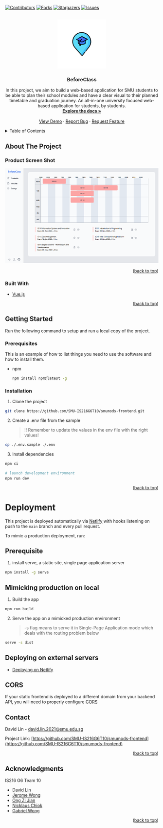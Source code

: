 <div id="top"></div>

<!-- PROJECT SHIELDS -->

[![Contributors][contributors-shield]][contributors-url]
[![Forks][forks-shield]][forks-url]
[![Stargazers][stars-shield]][stars-url]
[![Issues][issues-shield]][issues-url]

<!-- PROJECT LOGO -->
<br />
<div align="center">
  <a href="https://github.com/SMU-IS216G6T10/smumods-frontend">
    <img src=".github/images/BeforeClass.png" alt="Logo" width="160" height="160">
  </a>

<h3 align="center">BeforeClass</h3>

  <p align="center">
    In this project, we aim to build a web-based application for SMU students to be able to plan their school modules and have a clear visual to their planned timetable and graduation journey. An all-in-one university focused web-based application for students, by students.
    <br />
    <a href="https://github.com/SMU-IS216G6T10/smumods-frontend"><strong>Explore the docs »</strong></a>
    <br />
    <br />
    <a href="https://beforeclass.netlify.app">View Demo</a>
    ·
    <a href="https://github.com/SMU-IS216G6T10/smumods-frontend/issues/new?assignees=&labels=&template=bug_report.md&title=">Report Bug</a>
    ·
    <a href="https://github.com/SMU-IS216G6T10/smumods-frontend/issues/new?assignees=&labels=&template=feature_request.md&title=">Request Feature</a>
  </p>
</div>

<!-- TABLE OF CONTENTS -->
<details>
  <summary>Table of Contents</summary>
  <ol>
    <li>
      <a href="#about-the-project">About The Project</a>
      <ul>
        <li><a href="#built-with">Built With</a></li>
      </ul>
    </li>
    <li>
      <a href="#getting-started">Getting Started</a>
      <ul>
        <li><a href="#prerequisites">Prerequisites</a></li>
        <li><a href="#installation">Installation</a></li>
      </ul>
    </li>
    <li><a href="#usage">Usage</a></li>
    <li><a href="#roadmap">Roadmap</a></li>
    <li><a href="#contributing">Contributing</a></li>
    <li><a href="#license">License</a></li>
    <li><a href="#contact">Contact</a></li>
    <li><a href="#acknowledgments">Acknowledgments</a></li>
  </ol>
</details>

<!-- ABOUT THE PROJECT -->

## About The Project

### Product Screen Shot

<img src=".github/images/product-screenshot-timetable.png" alt="Product Screenshot">

<p align="right">(<a href="#top">back to top</a>)</p>

### Built With

- [Vue.js](https://vuejs.org/)

<p align="right">(<a href="#top">back to top</a>)</p>

<!-- GETTING STARTED -->

## Getting Started

Run the following command to setup and run a local copy of the project.

### Prerequisites

This is an example of how to list things you need to use the software and how to install them.

- npm
  ```sh
  npm install npm@latest -g
  ```

### Installation

1. Clone the project

```bash
git clone https://github.com/SMU-IS216G6T10/smumods-frontend.git
```

2. Create a .env file from the sample

   > !! Remember to update the values in the env file with the right values!

```bash
cp ./.env.sample ./.env
```

3. Install dependencies

```bash
npm ci
```

```bash
# launch development environment
npm run dev
```

<p align="right">(<a href="#top">back to top</a>)</p>

<!-- USAGE EXAMPLES -->

# Deployment

This project is deployed automatically via [Netlify](https://www.netlify.com/) with hooks listening on push to the `main` branch and every pull request.

To mimic a production deployment, run:

## Prerequisite

1. install serve, a static site, single page application server

```bash
npm install -g serve
```

## Mimicking production on local

1. Build the app

```bash
npm run build
```

2. Serve the app on a mimicked production environment
   > -s flag means to serve it in Single-Page Application mode
   > which deals with the routing problem below

```bash
serve -s dist
```

## Deploying on external servers

- [Deploying on Netlify](https://www.netlify.com/blog/2019/11/30/how-to-deploy-a-vue-site/)

## CORS

If your static frontend is deployed to a different domain from your backend API, you will need to properly configure [CORS](https://developer.mozilla.org/en-US/docs/Web/HTTP/CORS)

<!-- CONTRIBUTING -->

<!-- ## Contributing

Contributions are what make the open source community such an amazing place to learn, inspire, and create. Any contributions you make are **greatly appreciated**.

If you have a suggestion that would make this better, please fork the repo and create a pull request. You can also simply open an issue with the tag "enhancement".
Don't forget to give the project a star! Thanks again!

1. Fork the Project
2. Create your Feature Branch (`git checkout -b feature/AmazingFeature`)
3. Commit your Changes (`git commit -m 'Add some AmazingFeature'`)
4. Push to the Branch (`git push origin feature/AmazingFeature`)
5. Open a Pull Request

<p align="right">(<a href="#top">back to top</a>)</p> -->

<!-- LICENSE -->

<!-- ## License

Distributed under the MIT License. See `LICENSE.txt` for more information.

<p align="right">(<a href="#top">back to top</a>)</p> -->

<!-- CONTACT -->

## Contact

David Lin - david.lin.2021@smu.edu.sg

Project Link: [https://github.com/SMU-IS216G6T10/smumods-frontend](https://github.com/SMU-IS216G6T10/smumods-frontend)

<p align="right">(<a href="#top">back to top</a>)</p>

<!-- ACKNOWLEDGMENTS -->

## Acknowledgments

IS216 G6 Team 10

- [David Lin](https://github.com/DavidLHW)
- [Jerome Wong](https://github.com/jeromeandrewong)
- [Ong Zi Jian](https://github.com/ong-zijian)
- [Nicklaus Chiok](https://github.com/chiok1)
- [Gabriel Wong](https://github.com/GabeW8)

<p align="right">(<a href="#top">back to top</a>)</p>

<!-- MARKDOWN LINKS & IMAGES -->
<!-- https://www.markdownguide.org/basic-syntax/#reference-style-links -->

[contributors-shield]: https://img.shields.io/github/contributors/SMU-IS216G6T10/smumods-frontend.svg?style=for-the-badge
[contributors-url]: https://github.com/SMU-IS216G6T10/smumods-frontend
[forks-shield]: https://img.shields.io/github/forks/SMU-IS216G6T10/smumods-frontend.svg?style=for-the-badge
[forks-url]: https://github.com/SMU-IS216G6T10/smumods-frontend/network/members
[stars-shield]: https://img.shields.io/github/stars/SMU-IS216G6T10/smumods-frontend.svg?style=for-the-badge
[stars-url]: https://github.com/SMU-IS216G6T10/smumods-frontend/stargazers
[issues-shield]: https://img.shields.io/github/issues/SMU-IS216G6T10/smumods-frontend.svg?style=for-the-badge
[issues-url]: https://github.com/SMU-IS216G6T10/smumods-frontend/issues
[product-screenshot]: .github\images\BeforeClass.png
